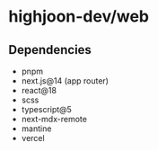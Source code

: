 # highjoon-dev/web

## Dependencies

- pnpm
- next.js@14 (app router)
- react@18
- scss
- typescript@5
- next-mdx-remote
- mantine
- vercel
